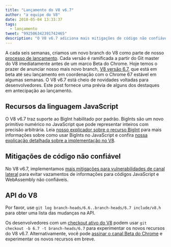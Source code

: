 ```yaml
---
title: "Lançamento do V8 v6.7"
author: "a equipe do V8"
date: 2018-05-04 13:33:37
tags:
  - lançamento
tweet: "992506342391742465"
description: "O V8 v6.7 adiciona mais mitigações de código não confiável e suporta BigInt."
---
```

A cada seis semanas, criamos um novo branch do V8 como parte de nosso [processo de lançamento](/docs/release-process). Cada versão é ramificada a partir do Git master do V8 imediatamente antes de um marco Beta do Chrome. Hoje temos o prazer de anunciar nosso mais novo branch, [V8 versão 6.7](https://chromium.googlesource.com/v8/v8.git/+log/branch-heads/6.7), que está em beta até seu lançamento em coordenação com o Chrome 67 estável em algumas semanas. O V8 v6.7 está cheio de novidades voltadas para desenvolvedores. Este post fornece uma prévia de alguns dos destaques em antecipação ao lançamento.

<!--truncate-->
## Recursos da linguagem JavaScript

O V8 v6.7 traz suporte ao BigInt habilitado por padrão. BigInts são um novo primitivo numérico no JavaScript que pode representar inteiros com precisão arbitrária. Leia [nosso explicador sobre o recurso BigInt](/features/bigint) para mais informações sobre como usar BigInts no JavaScript e confira [nossa explicação detalhada sobre a implementação no V8](/blog/bigint).

## Mitigações de código não confiável

No V8 v6.7, implementamos [mais mitigações para vulnerabilidades de canal lateral](/docs/untrusted-code-mitigations) para evitar vazamentos de informações para códigos JavaScript e WebAssembly não confiáveis.

## API do V8

Por favor, use `git log branch-heads/6.6..branch-heads/6.7 include/v8.h` para obter uma lista das mudanças na API.

Os desenvolvedores com um [checkout ativo do V8](/docs/source-code#using-git) podem usar `git checkout -b 6.7 -t branch-heads/6.7` para experimentar os novos recursos do V8 v6.7. Alternativamente, você pode [assinar o canal Beta do Chrome](https://www.google.com/chrome/browser/beta.html) e experimentar os novos recursos em breve.
